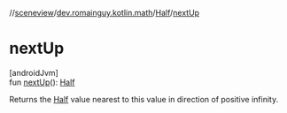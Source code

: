 //[sceneview](../../../index.md)/[dev.romainguy.kotlin.math](../index.md)/[Half](index.md)/[nextUp](next-up.md)

# nextUp

[androidJvm]\
fun [nextUp](next-up.md)(): [Half](index.md)

Returns the [Half](index.md) value nearest to this value in direction of positive infinity.
